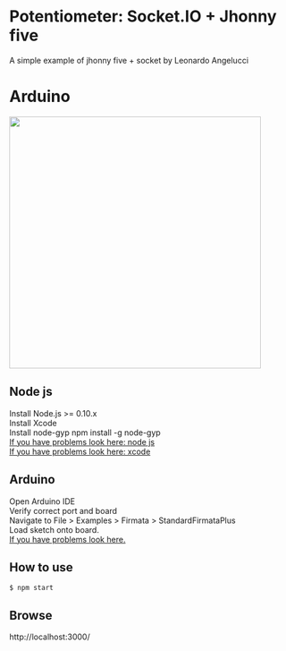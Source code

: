 
# Potentiometer: Socket.IO + Jhonny five
A simple example of jhonny five + socket by Leonardo Angelucci

# Arduino 
<img src="http://johnny-five.io/img/breadboard/potentiometer.png" width="450">


## Node js
Install Node.js >= 0.10.x <br />
Install Xcode<br />
Install node-gyp npm install -g node-gyp<br />
<a href="https://www.youtube.com/watch?v=TQks1p7xjdI">If you have problems look here: node js</a><br/>
<a href="https://www.youtube.com/watch?v=lG9FNv8Txn8">If you have problems look here: xcode</a>

## Arduino
Open Arduino IDE<br />
Verify correct port and board<br />
Navigate to File > Examples > Firmata > StandardFirmataPlus<br />
Load sketch onto board.<br />
<a href="https://www.youtube.com/watch?v=2L8YYJpfuvE">If you have problems look here.</a>

## How to use
```
$ npm start
```
## Browse
http://localhost:3000/

